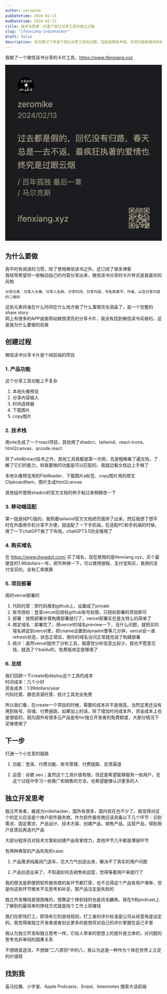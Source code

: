```yaml
---
author: zeromike
pubDatetime: 2024-02-13
modDatetime: 2024-02-13
title: 技术与思维：打造个性化分享工具的独立之路
slug: "ifenxiang-indiehacker"
draft: false
description: 本文探讨了开发个性化分享工具的过程，包括选择技术栈、实现功能和面对的挑战。同时，深入讨论了独立开发所需的技能和思考
---
```


我做了一个微信读书分享的卡片工具，https://www.ifenxiang.xyz

![分享卡片](../../assets/ifenxiang-image.png)

## 为什么要做

我平时有阅读的习惯，除了使用微信读书之外，还订阅了很多博客  
我经常希望将一些触动自己的内容分享出来，微信读书分享的卡片样式是我喜欢的风格

```
分享元素：分享人头像、分享人名称、分享时间、分享内容、书名和章节、作者、以及分享内容的二维码
```

这些元素将谁在什么时间在什么地方做了什么事情完全涵盖了，是一个完整的share story  
网上有很多的APP或者网站做很漂亮的分享卡片，我没有找到微信读书风格的，这是我为什么要做的初衷

## 创建过程

微信读书分享卡片是个纯前端的项目

### 1. 产品功能

这个分享工具功能上不复杂

1. 本地头像预览
2. 分享内容输入
3. 时间选择器
4. 下载图片
5. copy图片

### 2. 技术栈

用vite生成了一个react项目，其他用了shadcn、tailwind、react-icons、html2canvas、qrcode.react

除了vite和react技术之外，其他工具我都是第一次用，先是粗略看了遍文档，了解了它们的能力，和我要做的功能是可以匹配的，我就边看文档边上手做了

本地头像预览用的FileReader、下载图片a标签、copy图片用的原生ClipboardItem，图片生成html2canvas

其他组件使用shadcn的官方文档的例子粘过来稍微改一下

### 3. 移动端适配

第一版是纯PC版的，我照着tailwind官方文档把页面拼了出来，然后我想了想平时在外面用手机分享不方便，就适配了一下手机端，在适配PC和手机端的时候，用了一下chatGPT做了下布局，chatGPT3.5完全够用了

### 4. 购买域名

在 https://www.dynadot.com/ 买了域名，现在使用的是ifenxiang.xyz，买个最便宜的1.99dollars一年，把币种换一下，可以使用银联、支付宝购买，我用的支付宝买的，会有汇率换算

### 5. 项目部署

用的vercel部署的

1. 代码托管：把代码推到github上，设置成了private
2. 账号授权：登录vercel后授权github账号权限，只授权部署的项目即可
3. 部署：按照部署步骤构建部署就行了，vercel部署实在是太特么的简单了
4. 绑定域名：部署完了，用vercel的域名preview一下，没什么问题，就把买的域名绑定到vercel里，把cname设置到dynadot里等几分钟，vercel会一直refresh状态，状态正常后，用你的域名访问正常就完成了构建部署
5. 统计：虽然vercel提供了分析工具，我感觉分析信息比较少，我也不愿意花钱，就选了个baidu的，免费版肯定是够用了

### 6. 总结

我们回顾一下create和deploy这个工具的成本  
时间成本：几个小时  
资金成本：1.99dollars/year  
代码托管、静态资源托管、统计工具完全免费

所以我们看，在create一个项目的时候，需要的成本并不是很高，当然这里还没有用到账号、存储、付费链路，如果加上的话，除了增加时间成本外，资金成本上也是很低的，因为国外有很多云产品是有for独立开发者的免费额度，大部分情况下足够使用了

## 下一步

打通一个小生意的链路

1. 功能：登录、付费功能、账号管理、付费链路、反馈渠道

2. 运营：谷歌 seo；虽然这个工具价值有限，但还是希望能够服务一些用户，在这个过程中学习一些推广和销售的方法，也希望能够认识更多的人

## 独立开发思考

独立开发者，被成为indiehacker，国外有很多，国内现在也不少了。我觉得对这个的定义应该是个体户软件服务商，作为软件服务商应该具备以下几个环节：识别需求、固定需求、产品设计、技术方案、创建产品、销售产品、运营产品，得到用户反馈后再迭代产品

大部分程序员对技术方案和创建产品有掌控力，其他环节几乎都是薄弱环节

有两种典型的产品失败的case:

1. 产品需求纯属闭门造车，花大力气创造出来，解决不了真实的用户问题

2. 产品创造出来了，不知道如何去销售和运营，觉得等着用户来就行了

我的想法是即便把软件服务商的各环节都打穿，也不见得这个产品有用户埋单，但是你这些环节根本不去思考和补足，那产品注定是失败的

独立开发赚钱是很困难的，想靠这个挣到钱的也是凤毛麟角，我在X和podcast上了解到的最简单的挣钱方式就是找个工作上班赚钱

我们在职场打工，职场有它的游戏规则，打工者的评价标准是公司从经营角度设定的，我觉得做独立开发者或者创业更多的是想将对自己的评价掌握在自己手里

我认为独立开发和独立思考一样，它给人带来的思想上的提升是立体的，对问题的思考也非单纯的因果关系

不想随波逐流，不想做”二八原则“中的八，我认为这是一种作为个体在世界上立足的价值观

## 找到我

喜马拉雅、小宇宙、Apple Podcasts、Snipd、listennotes 搜索大话前端
